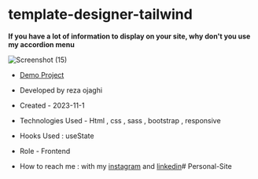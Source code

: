 # template-designer-tailwind
**If you have a lot of information to display on your site, why don't you use my accordion menu**

![Screenshot (15)](https://github.com/REZA-OJAGHI-DRO/Personal-Site/assets/145910720/9fc8cc58-6055-4822-b4c7-6cdceada200a)

- [Demo Project](https://reza-ojaghi-dro.github.io/template-designer-tailwind/)
 
- Developed by reza ojaghi

- Created - 2023-11-1

- Technologies Used - Html , css , sass , bootstrap , responsive

- Hooks Used : useState 

- Role - Frontend

- How to reach me : with my [instagram](https://www.instagram.com/reza-ojaghi-dro) and [linkedin](https://www.linkedin.com/in/reza-ojaghi-428748280/)# Personal-Site

